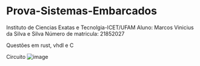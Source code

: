 # Prova-Sistemas-Embarcados

Instituto de Ciencias Exatas e Tecnolgia-ICET/UFAM
Aluno: Marcos Vinicius da Silva e Silva
Número de matricula: 21852027

Questões em rust, vhdl e C


Circuito
![image](https://user-images.githubusercontent.com/91922229/136661663-f3fb2112-1f9e-491b-9296-fc89d26d49f6.png)



